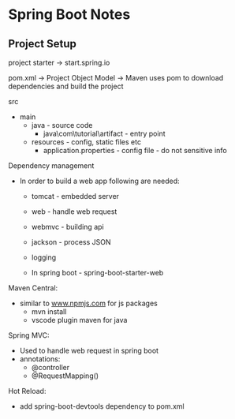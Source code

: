 # Spring Boot Notes 
## Project Setup
project starter -> start.spring.io

pom.xml -> Project Object Model -> Maven uses pom to download dependencies and build the project

src
- main
    - java - source code
        - java\com\tutorial\artifact - entry point 
    - resources - config, static files etc
        - application.properties - config file - do not sensitive info


Dependency management
- In order to build a web app following are needed:
    - tomcat - embedded server
    - web - handle web request
    - webmvc - building api
    - jackson - process JSON
    - logging 

    - In spring boot - spring-boot-starter-web

Maven Central:
- similar to www.npmjs.com for js packages
    - mvn install
    - vscode plugin maven for java

Spring MVC:
- Used to handle web request in spring boot
- annotations:
    - @controller
    - @RequestMapping()

Hot Reload:
- add spring-boot-devtools dependency to pom.xml

